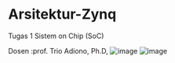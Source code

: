 # Arsitektur-Zynq
Tugas 1 Sistem on Chip (SoC)

Dosen :prof. Trio Adiono, Ph.D,
![image](https://user-images.githubusercontent.com/37206482/155282892-b4e43396-cd3a-436b-8800-de2156f3df55.png)
![image](https://user-images.githubusercontent.com/37206482/155282926-d97b7369-cbd6-4a65-be63-da4d16fdd893.png)

